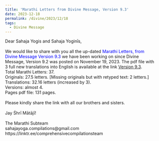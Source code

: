 ```yaml
---
title: 'Marathi Letters from Divine Message, Version 9.3'
date: 2023-12-18
permalink: /divine/2023/12/18
tags:
  - Divine Message
---
```


<p>
Dear Sahaja Yogis and Sahaja Yoginīs,<br>
<br>
We would like to share with you all the up-dated <font color="blue">Marathi Letters, from Divine Message Version 9.3</font> we have been working on since Divine Message, Version 9.2 was posted on November 19, 2023. The pdf file with 3 full new translations into English is available at the link <a href="https://bit.ly/Divine_Message_V_9_3">Version 9.3</a>.<br>
Total Marathi Letters: 37.<br>
Originals: 27.5 letters. [Missing originals but with retyped text: 2 letters.]<br>
Translations: 32.16 letters (increased by 3).<br>
Versions: almost 4.<br>
Pages pdf file: 131 pages.<br>
<br>
Please kindly share the link with all our brothers and sisters.<br>
<br>
Jay Śhrī Mātājī!<br>
<br>
The Marathi Subteam<br>
sahajayoga.compilations@gmail.com<br>
https://linktr.ee/comprehensivecompilationsteam<br>
</p>